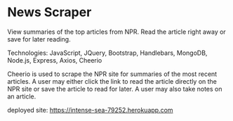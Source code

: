 # News Scraper

View summaries of the top articles from NPR. Read the article right away or save for later reading.

Technologies: JavaScript, JQuery, Bootstrap, Handlebars, MongoDB, Node.js, Express, Axios, Cheerio

Cheerio is used to scrape the NPR site for summaries of the most recent articles. A user may either click the link to read the article directly on the NPR site or save the article to read for later. A user may also take notes on an article.

deployed site: https://intense-sea-79252.herokuapp.com
